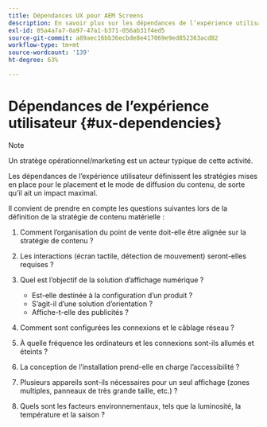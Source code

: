 ```yaml
---
title: Dépendances UX pour AEM Screens
description: En savoir plus sur les dépendances de l’expérience utilisateur pour AEM Screens.
exl-id: 05a4a7a7-0a97-47a1-b371-056ab31f4ed5
source-git-commit: a89aec16bb36ecbde8e417069e9ed852363acd82
workflow-type: tm+mt
source-wordcount: '139'
ht-degree: 63%

---
```


# Dépendances de l’expérience utilisateur {#ux-dependencies}

>[!NOTE]
>
>Un stratège opérationnel/marketing est un acteur typique de cette activité.

Les dépendances de l’expérience utilisateur définissent les stratégies mises en place pour le placement et le mode de diffusion du contenu, de sorte qu’il ait un impact maximal.

Il convient de prendre en compte les questions suivantes lors de la définition de la stratégie de contenu matérielle :

1. Comment l’organisation du point de vente doit-elle être alignée sur la stratégie de contenu ?

1. Les interactions (écran tactile, détection de mouvement) seront-elles requises ?

1. Quel est l’objectif de la solution d’affichage numérique ?

   * Est-elle destinée à la configuration d’un produit ?
   * S’agit-il d’une solution d’orientation ?
   * Affiche-t-elle des publicités ?

1. Comment sont configurées les connexions et le câblage réseau ?

1. À quelle fréquence les ordinateurs et les connexions sont-ils allumés et éteints ?

1. La conception de l’installation prend-elle en charge l’accessibilité ?

1. Plusieurs appareils sont-ils nécessaires pour un seul affichage (zones multiples, panneaux de très grande taille, etc.) ?

1. Quels sont les facteurs environnementaux, tels que la luminosité, la température et la saison ?
